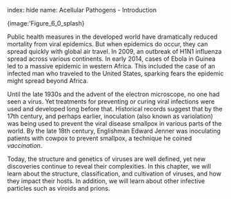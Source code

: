 index: hide
name: Acellular Pathogens - Introduction


{image:'Figure_6_0_splash}
        

Public health measures in the developed world have dramatically reduced mortality from viral epidemics. But when epidemics do occur, they can spread quickly with global air travel. In 2009, an outbreak of H1N1 influenza spread across various continents. In early 2014, cases of Ebola in Guinea led to a massive epidemic in western Africa. This included the case of an infected man who traveled to the United States, sparking fears the epidemic might spread beyond Africa.

Until the late 1930s and the advent of the electron microscope, no one had seen a virus. Yet treatments for preventing or curing viral infections were used and developed long before that. Historical records suggest that by the 17th century, and perhaps earlier, inoculation (also known as variolation) was being used to prevent the viral disease smallpox in various parts of the world. By the late 18th century, Englishman Edward Jenner was inoculating patients with cowpox to prevent smallpox, a technique he coined  *vaccination*.

Today, the structure and genetics of viruses are well defined, yet new discoveries continue to reveal their complexities. In this chapter, we will learn about the structure, classification, and cultivation of viruses, and how they impact their hosts. In addition, we will learn about other infective particles such as viroids and prions.

